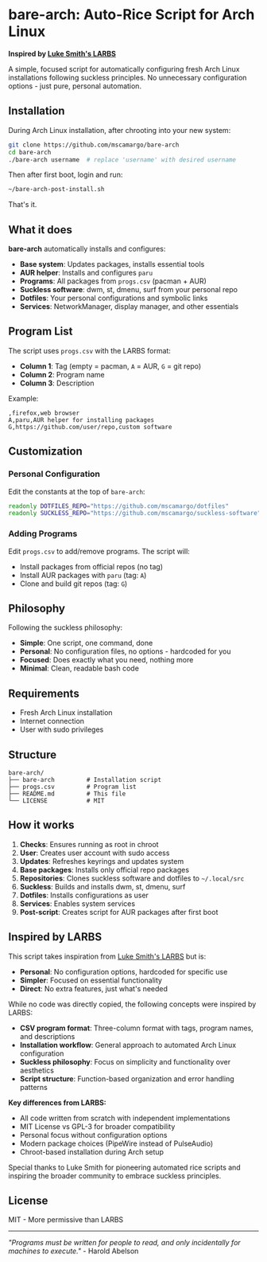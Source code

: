 # bare-arch: Auto-Rice Script for Arch Linux

**Inspired by [Luke Smith's LARBS](https://github.com/LukeSmithxyz/LARBS)**

A simple, focused script for automatically configuring fresh Arch Linux installations following suckless principles. No unnecessary configuration options - just pure, personal automation.

## Installation

During Arch Linux installation, after chrooting into your new system:

```bash
git clone https://github.com/mscamargo/bare-arch
cd bare-arch
./bare-arch username  # replace 'username' with desired username
```

Then after first boot, login and run:
```bash
~/bare-arch-post-install.sh
```

That's it.

## What it does

**bare-arch** automatically installs and configures:

- **Base system**: Updates packages, installs essential tools
- **AUR helper**: Installs and configures `paru`
- **Programs**: All packages from `progs.csv` (pacman + AUR)
- **Suckless software**: dwm, st, dmenu, surf from your personal repo
- **Dotfiles**: Your personal configurations and symbolic links
- **Services**: NetworkManager, display manager, and other essentials

## Program List

The script uses `progs.csv` with the LARBS format:

- **Column 1**: Tag (empty = pacman, `A` = AUR, `G` = git repo)
- **Column 2**: Program name
- **Column 3**: Description

Example:
```csv
,firefox,web browser
A,paru,AUR helper for installing packages
G,https://github.com/user/repo,custom software
```

## Customization

### Personal Configuration

Edit the constants at the top of `bare-arch`:

```bash
readonly DOTFILES_REPO="https://github.com/mscamargo/dotfiles"
readonly SUCKLESS_REPO="https://github.com/mscamargo/suckless-software"
```

### Adding Programs

Edit `progs.csv` to add/remove programs. The script will:
- Install packages from official repos (no tag)
- Install AUR packages with `paru` (tag: `A`)
- Clone and build git repos (tag: `G`)

## Philosophy

Following the suckless philosophy:
- **Simple**: One script, one command, done
- **Personal**: No configuration files, no options - hardcoded for you
- **Focused**: Does exactly what you need, nothing more
- **Minimal**: Clean, readable bash code

## Requirements

- Fresh Arch Linux installation
- Internet connection
- User with sudo privileges

## Structure

```
bare-arch/
├── bare-arch         # Installation script
├── progs.csv         # Program list
├── README.md         # This file
└── LICENSE           # MIT
```

## How it works

1. **Checks**: Ensures running as root in chroot
2. **User**: Creates user account with sudo access
3. **Updates**: Refreshes keyrings and updates system
4. **Base packages**: Installs only official repo packages
5. **Repositories**: Clones suckless software and dotfiles to `~/.local/src`
6. **Suckless**: Builds and installs dwm, st, dmenu, surf
7. **Dotfiles**: Installs configurations as user
8. **Services**: Enables system services
9. **Post-script**: Creates script for AUR packages after first boot

## Inspired by LARBS

This script takes inspiration from [Luke Smith's LARBS](https://github.com/LukeSmithxyz/LARBS) but is:
- **Personal**: No configuration options, hardcoded for specific use
- **Simpler**: Focused on essential functionality
- **Direct**: No extra features, just what's needed

While no code was directly copied, the following concepts were inspired by LARBS:

- **CSV program format**: Three-column format with tags, program names, and descriptions
- **Installation workflow**: General approach to automated Arch Linux configuration
- **Suckless philosophy**: Focus on simplicity and functionality over aesthetics
- **Script structure**: Function-based organization and error handling patterns

**Key differences from LARBS:**
- All code written from scratch with independent implementations
- MIT License vs GPL-3 for broader compatibility
- Personal focus without configuration options
- Modern package choices (PipeWire instead of PulseAudio)
- Chroot-based installation during Arch setup

Special thanks to Luke Smith for pioneering automated rice scripts and inspiring the broader community to embrace suckless principles.

## License

MIT - More permissive than LARBS

---

*"Programs must be written for people to read, and only incidentally for machines to execute."* - Harold Abelson